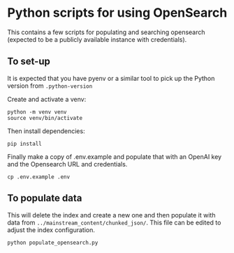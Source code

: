 # Python scripts for using OpenSearch

This contains a few scripts for populating and searching opensearch (expected to be a publicly available instance with credentials).

## To set-up

It is expected that you have pyenv or a similar tool to pick up the Python version from `.python-version`

Create and activate a venv:

```
python -m venv venv
source venv/bin/activate
```

Then install dependencies:

```
pip install
```

Finally make a copy of .env.example and populate that with an OpenAI key and the Opensearch URL and credentials.

```
cp .env.example .env
```

## To populate data

This will delete the index and create a new one and then populate it with data from `../mainstream_content/chunked_json/`. This file can be edited to adjust the index configuration.

```
python populate_opensearch.py
```




